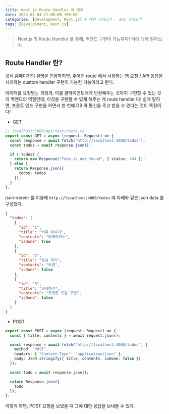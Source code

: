```yaml
---
title: Next.js Route Handler 에 대해
date: 2024-07-04 21:00:00 +09:00
categories: [Development, Next.js] # 메인 카테고리 , 보조 카테고리
tags: [Development, Next.js]
---
```


> Next.js 의 Route Handler 를 통해, 백엔드 구현이 가능하다! 이에 대해 알아보자

## Route Handler 란?

공식 홈페이지의 설명을 인용하자면, 주어진 route 에서 사용하는 웹 요청 / API 응답을 처리하는 custom handler 구현이 가능한 기능이라고 한다.

데이터를 요청받는 과정과, 이를 클라이언트에게 반환해주는 것까지 구현할 수 있는 것이 백엔드의 역할인데, 이것을 구현할 수 있게 해주는 게 route handler 다!
쉽게 말하면, 프론트 엔드 구현을 하면서 한 번에 DB 와 통신을 주고 받을 수 있다는 것이 특징이다!

- GET

```typescript
// localhost:3000/api/test/route.ts
export const GET = async (request: Request) => {
  const response = await fetch("http://localhost:4000/todos");
  const todos = await response.json();

  if (!todos) {
    return new Response("Todo is not found", { status: 404 });
  } else {
    return Response.json({
      todos: todos
    });
  }
};
```

json-server 를 이용해 `http://localhost:4000/todos` 에 아래와 같은 json data 를 구성했다.

```json
{
  "todos": [
    {
      "id": "1",
      "title": "커피 마시기",
      "contents": "아메리카노",
      "isDone": true
    },
    {
      "id": "2",
      "title": "점심 먹기",
      "contents": "라면",
      "isDone": false
    },
    {
      "id": "3",
      "title": "과제하기",
      "contents": "포켓몬 도감 구현",
      "isDone": false
    }
  ]
}
```

- POST

```typescript
export const POST = async (request: Request) => {
  const { title, contents } = await request.json();

  const response = await fetch("http://localhost:4000/todos", {
    method: "POST",
    headers: { "Content-Type": "application/json" },
    body: JSON.stringify({ title, contents, isDone: false })
  });

  const todo = await response.json();

  return Response.json({
    todo
  });
};
```

이렇게 하면, POST 요청을 보냈을 때 그에 대한 응답을 보내줄 수 있다.
